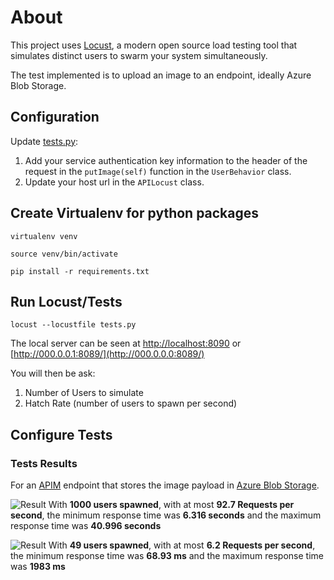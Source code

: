 # About 

This project uses [Locust](https://locust.io/), a modern open source load testing tool that simulates distinct users to swarm your system simultaneously. 

The test implemented is to upload an image to an endpoint, ideally Azure Blob Storage.

## Configuration

Update [tests.py](./tests.py):
1. Add your service authentication key information to the header of the request in the ```putImage(self)``` function in the ```UserBehavior``` class. 
2. Update your host url in the ```APILocust``` class. 


## Create Virtualenv for python packages 
```virtualenv venv```

```source venv/bin/activate```

```pip install -r requirements.txt```

## Run Locust/Tests 

```locust --locustfile tests.py```

The local server can be seen at [http://localhost:8090](http://localhost:8090) or [http://000.0.0.1:8089/](http://000.0.0.0:8089/)

You will then be ask:
1. Number of Users to simulate 
2. Hatch Rate (number of users to spawn per second)

## Configure Tests 


### Tests Results 

For an [APIM](https://docs.microsoft.com/en-us/azure/api-management/) endpoint that stores the image payload in [Azure Blob Storage](https://azure.microsoft.com/en-us/services/storage/blobs/). 

![Result](./images/1000users.png)
With **1000 users spawned**, with at most **92.7 Requests per second**, the minimum response time was **6.316 seconds** and the maximum response time was **40.996 seconds**


![Result](./images/49users.png)
With **49 users spawned**, with at most **6.2 Requests per second**, the minimum response time was **68.93 ms** and the maximum response time was **1983 ms**


